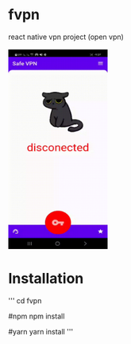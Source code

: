 # fvpn
react native vpn project (open vpn)
<br>
<br>
<img src="https://github.com/fploit/fvpn/blob/main/fvpn.gif" width="200" height="400">
# Installation
'''
 cd fvpn
 
 #npm
 npm install
 
 #yarn
 yarn install
'''
